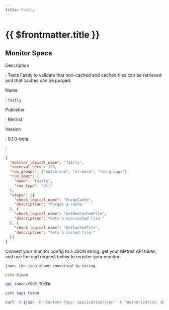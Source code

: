 ```yaml
---
title: Fastly
---
```


# {{ $frontmatter.title }}

## Monitor Specs

Description

: Tests Fastly to validate that non-cached and cached files can be retrieved and that caches can be purged.

Name

: `fastly`

Publisher

: Metrist

Version

: 0.1.0-beta

: &nbsp;


<!--@include: /parts/_1.md-->


<!--@include: /parts/_2.md-->


<!--@include: /parts/_3.md-->





<!--@include: /parts/_4.md-->


```json
{
  "monitor_logical_name": "fastly",
  "interval_secs": 120,
  "run_groups": ["match-one", "or-more", "run-groups"],
  "run_spec": {
    "name": "fastly",
    "run_type": "dll"
  },
  "steps": [{
    "check_logical_name": "PurgeCache",
    "description": "Purges a cache."
  }, {
    "check_logical_name": "GetNonCachedFile",
    "description": "Gets a non-cached file."
  }, {
    "check_logical_name": "GetCachedFile",
    "description": "Gets a cached file."
  }]
}
```




Convert your monitor config to a JSON string, get your Metrist API token, and use the curl request below to register your monitor:

```sh
json= the json above converted to string

echo $json

api_token=YOUR_TOKEN

echo $api_token

curl -d $json -H "Content-Type: application/json" -H "Authorization: Bearer $api_token" 'https://app.metrist.io/api/v0/monitor-config'

```

<!--@include: /parts/tips_api.md-->


<!--@include: /parts/_5.md-->


<!--@include: /parts/result.md-->